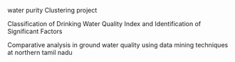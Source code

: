 water purity Clustering project

Classification of Drinking Water Quality Index and Identification of Significant Factors

Comparative analysis in ground water quality using data mining techniques at northern tamil nadu
